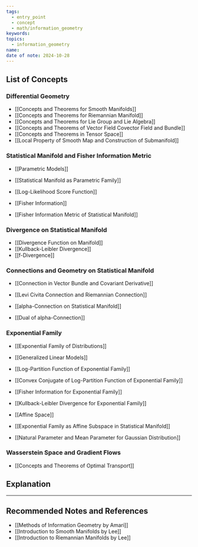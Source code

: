 ```yaml
---
tags:
  - entry_point
  - concept
  - math/information_geometry
keywords: 
topics:
  - information_geometry
name: 
date of note: 2024-10-28
---
```


## List of Concepts

### Differential Geometry

- [[Concepts and Theorems for Smooth Manifolds]]
- [[Concepts and Theorems for Riemannian Manifold]]
- [[Concepts and Theorems for Lie Group and Lie Algebra]]
- [[Concepts and Theorems of Vector Field Covector Field and Bundle]]
- [[Concepts and Theorems in Tensor Space]]
- [[Local Property of Smooth Map and Construction of Submanifold]]

### Statistical Manifold and Fisher Information Metric

- [[Parametric Models]]
- [[Statistical Manifold as Parametric Family]]
- [[Log-Likelihood Score Function]]

- [[Fisher Information]]
- [[Fisher Information Metric of Statistical Manifold]]


### Divergence on Statistical Manifold

- [[Divergence Function on Manifold]]
- [[Kullback-Leibler Divergence]]
- [[f-Divergence]]


### Connections and Geometry on Statistical Manifold

- [[Connection in Vector Bundle and Covariant Derivative]]
- [[Levi Civita Connection and Riemannian Connection]]

- [[alpha-Connection on Statistical Manifold]]
- [[Dual of alpha-Connection]]


### Exponential Family

- [[Exponential Family of Distributions]]
- [[Generalized Linear Models]]
- [[Log-Partition Function of Exponential Family]]
- [[Convex Conjugate of Log-Partition Function of Exponential Family]]
- [[Fisher Information for Exponential Family]]
- [[Kullback-Leibler Divergence for Exponential Family]]


- [[Affine Space]]
- [[Exponential Family as Affine Subspace in Statistical Manifold]]

- [[Natural Parameter and Mean Parameter for Gaussian Distribution]]


### Wasserstein Space and Gradient Flows

- [[Concepts and Theorems of Optimal Transport]]



## Explanation





-----------
##  Recommended Notes and References



- [[Methods of Information Geometry by Amari]]
- [[Introduction to Smooth Manifolds by Lee]]
- [[Introduction to Riemannian Manifolds by Lee]]